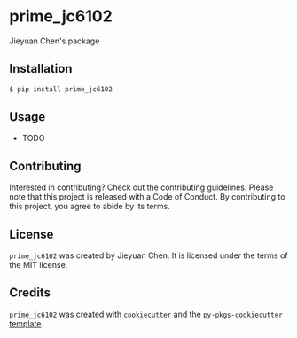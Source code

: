 # prime_jc6102

Jieyuan Chen's package

## Installation

```bash
$ pip install prime_jc6102
```

## Usage

- TODO

## Contributing

Interested in contributing? Check out the contributing guidelines. Please note that this project is released with a Code of Conduct. By contributing to this project, you agree to abide by its terms.

## License

`prime_jc6102` was created by Jieyuan Chen. It is licensed under the terms of the MIT license.

## Credits

`prime_jc6102` was created with [`cookiecutter`](https://cookiecutter.readthedocs.io/en/latest/) and the `py-pkgs-cookiecutter` [template](https://github.com/py-pkgs/py-pkgs-cookiecutter).
